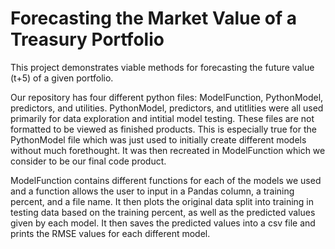 # Forecasting the Market Value of a Treasury Portfolio

This project demonstrates viable methods for forecasting the future value (t+5) of a given portfolio.

Our repository has four different python files: ModelFunction, PythonModel, predictors, and utilities. PythonModel, predictors, and utitlities were all used primarily for data exploration and intitial model testing. These files are not formatted to be viewed as finished products. This is especially true for the PythonModel file which was just used to initially create different models without much forethought. It was then recreated in ModelFunction which we consider to be our final code product. 

ModelFunction contains different functions for each of the models we used and a function allows the user to input in a Pandas column, a training percent, and a file name. It then plots the original data split into training in testing data based on the training percent, as well as the predicted values given by each model. It then saves the predicted values into a csv file and prints the RMSE values for each different model. 


